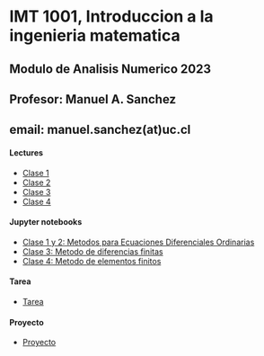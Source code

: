 # IMT 1001, Introduccion a la ingenieria matematica
## Modulo de Analisis Numerico 2023
## Profesor: Manuel A. Sanchez
## email: manuel.sanchez(at)uc.cl


#### Lectures
- [Clase 1](https://github.com/ManuelSanchezUribe/ManuelSanchezUribe.github.io/blob/main/IMT1001/IMT1001_NA_clase1_v2.pdf)
- [Clase 2](https://github.com/ManuelSanchezUribe/ManuelSanchezUribe.github.io/blob/main/IMT1001/IMT1001_NA_clase2.pdf)
- [Clase 3](https://github.com/ManuelSanchezUribe/ManuelSanchezUribe.github.io/blob/main/IMT1001/IMT1001_NA_clase3.pdf)
- [Clase 4](https://github.com/ManuelSanchezUribe/ManuelSanchezUribe.github.io/blob/main/IMT1001/IMT1001_NA_clase4.pdf)

#### Jupyter notebooks
- [Clase 1 y 2: Metodos para Ecuaciones Diferenciales Ordinarias](https://github.com/ManuelSanchezUribe/ManuelSanchezUribe.github.io/blob/main/IMT1001/IMT_1001_clase1.slides.html)
- [Clase 3: Metodo de diferencias finitas](https://github.com/ManuelSanchezUribe/ManuelSanchezUribe.github.io/blob/main/IMT1001/IMT_1001_clase3.slides.html)
- [Clase 4: Metodo de elementos finitos]()

#### Tarea
- [Tarea]() 

#### Proyecto
- [Proyecto]()

